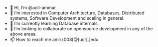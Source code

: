- 👋 Hi, I’m @adil-ammar
- 👀 I’m interested in Computer Architecture, Databases, Distributed systems, Software Development and scaling in general.
- 🌱 I’m currently learning Database internals.
- 💞️ I’m looking to collaborate on opensource development in any of the above areas.
- 📫 How to reach me amirz008[@]ucr[.]edu

<!---
adil-ammar/adil-ammar is a ✨ special ✨ repository because its `README.md` (this file) appears on your GitHub profile.
You can click the Preview link to take a look at your changes.
--->
